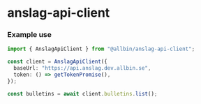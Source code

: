 # anslag-api-client

### Example use

```typescript
import { AnslagApiClient } from "@allbin/anslag-api-client";

const client = AnslagApiClient({
  baseUrl: "https://api.anslag.dev.allbin.se",
  token: () => getTokenPromise(),
});

const bulletins = await client.bulletins.list();
```
